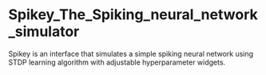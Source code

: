 # Spikey_The_Spiking_neural_network_simulator
Spikey is an interface that simulates a simple spiking neural network using STDP learning algorithm with adjustable hyperparameter widgets. 
